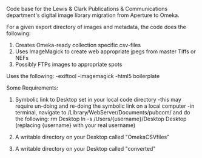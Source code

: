 
Code base for the Lewis & Clark Publications & Communications department's digital image library migration from Aperture to Omeka.

For a given export directory of images and metadata, the code does the following:

1) Creates Omeka-ready collection specific csv-files
2) Uses ImageMagick to create web appropriate jpegs from master Tiffs or NEFs
3) Possibly FTPs images to appropriate spots


Uses the following:
-exiftool
-imagemagick
-html5 boilerplate


Some Requirements:
1) Symbolic link to Desktop set in your local code directory
-this may require un-doing and re-doing the symbolic link on a local computer
-in terminal, navigate to /Library/WebServer/Documents/pubcom/ and do the following:
rm Desktop
ln -s /Users/{username}/Desktop Desktop
(replacing {username} with your real username)

2) A writable directory on your Desktop called "OmekaCSVfiles"

3) A writable directory on your Desktop called "converted"